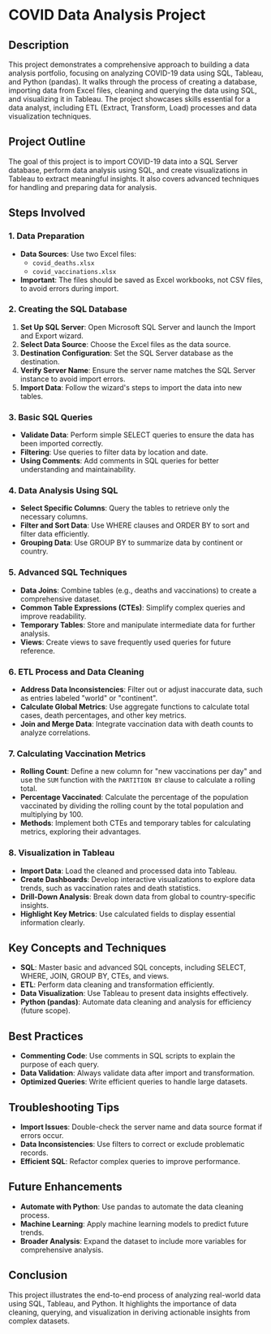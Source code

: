 # COVID Data Analysis Project

## Description
This project demonstrates a comprehensive approach to building a data analysis portfolio, focusing on analyzing COVID-19 data using SQL, Tableau, and Python (pandas). It walks through the process of creating a database, importing data from Excel files, cleaning and querying the data using SQL, and visualizing it in Tableau. The project showcases skills essential for a data analyst, including ETL (Extract, Transform, Load) processes and data visualization techniques.

## Project Outline
The goal of this project is to import COVID-19 data into a SQL Server database, perform data analysis using SQL, and create visualizations in Tableau to extract meaningful insights. It also covers advanced techniques for handling and preparing data for analysis.

## Steps Involved

### 1. Data Preparation
- **Data Sources**: Use two Excel files:
  - `covid_deaths.xlsx`
  - `covid_vaccinations.xlsx`
- **Important**: The files should be saved as Excel workbooks, not CSV files, to avoid errors during import.

### 2. Creating the SQL Database
1. **Set Up SQL Server**: Open Microsoft SQL Server and launch the Import and Export wizard.
2. **Select Data Source**: Choose the Excel files as the data source.
3. **Destination Configuration**: Set the SQL Server database as the destination.
4. **Verify Server Name**: Ensure the server name matches the SQL Server instance to avoid import errors.
5. **Import Data**: Follow the wizard's steps to import the data into new tables.

### 3. Basic SQL Queries
- **Validate Data**: Perform simple SELECT queries to ensure the data has been imported correctly.
- **Filtering**: Use queries to filter data by location and date.
- **Using Comments**: Add comments in SQL queries for better understanding and maintainability.

### 4. Data Analysis Using SQL
- **Select Specific Columns**: Query the tables to retrieve only the necessary columns.
- **Filter and Sort Data**: Use WHERE clauses and ORDER BY to sort and filter data efficiently.
- **Grouping Data**: Use GROUP BY to summarize data by continent or country.

### 5. Advanced SQL Techniques
- **Data Joins**: Combine tables (e.g., deaths and vaccinations) to create a comprehensive dataset.
- **Common Table Expressions (CTEs)**: Simplify complex queries and improve readability.
- **Temporary Tables**: Store and manipulate intermediate data for further analysis.
- **Views**: Create views to save frequently used queries for future reference.

### 6. ETL Process and Data Cleaning
- **Address Data Inconsistencies**: Filter out or adjust inaccurate data, such as entries labeled "world" or "continent".
- **Calculate Global Metrics**: Use aggregate functions to calculate total cases, death percentages, and other key metrics.
- **Join and Merge Data**: Integrate vaccination data with death counts to analyze correlations.

### 7. Calculating Vaccination Metrics
- **Rolling Count**: Define a new column for "new vaccinations per day" and use the `SUM` function with the `PARTITION BY` clause to calculate a rolling total.
- **Percentage Vaccinated**: Calculate the percentage of the population vaccinated by dividing the rolling count by the total population and multiplying by 100.
- **Methods**: Implement both CTEs and temporary tables for calculating metrics, exploring their advantages.

### 8. Visualization in Tableau
- **Import Data**: Load the cleaned and processed data into Tableau.
- **Create Dashboards**: Develop interactive visualizations to explore data trends, such as vaccination rates and death statistics.
- **Drill-Down Analysis**: Break down data from global to country-specific insights.
- **Highlight Key Metrics**: Use calculated fields to display essential information clearly.

## Key Concepts and Techniques
- **SQL**: Master basic and advanced SQL concepts, including SELECT, WHERE, JOIN, GROUP BY, CTEs, and views.
- **ETL**: Perform data cleaning and transformation efficiently.
- **Data Visualization**: Use Tableau to present data insights effectively.
- **Python (pandas)**: Automate data cleaning and analysis for efficiency (future scope).

## Best Practices
- **Commenting Code**: Use comments in SQL scripts to explain the purpose of each query.
- **Data Validation**: Always validate data after import and transformation.
- **Optimized Queries**: Write efficient queries to handle large datasets.

## Troubleshooting Tips
- **Import Issues**: Double-check the server name and data source format if errors occur.
- **Data Inconsistencies**: Use filters to correct or exclude problematic records.
- **Efficient SQL**: Refactor complex queries to improve performance.

## Future Enhancements
- **Automate with Python**: Use pandas to automate the data cleaning process.
- **Machine Learning**: Apply machine learning models to predict future trends.
- **Broader Analysis**: Expand the dataset to include more variables for comprehensive analysis.

## Conclusion
This project illustrates the end-to-end process of analyzing real-world data using SQL, Tableau, and Python. It highlights the importance of data cleaning, querying, and visualization in deriving actionable insights from complex datasets.

